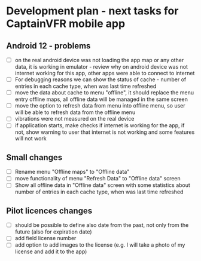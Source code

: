 # Development plan - next tasks for CaptainVFR mobile app


## Android 12 - problems
- [ ] on the real android device was not loading the app map or any other data, it is working in emulator - review why on android device was not internet working for this app, other apps were able to connect to internet
- [ ] For debugging reasons we can show the status of cache - number of entries in each cache type, when was last time refreshed
- [ ] move the data about cache to menu "offline", it should replace the menu entry offline maps, all offline data will be managed in the same screen
- [ ] move the option to refresh data from menu into offline menu, so user will be able to refresh data from the offline menu
- [ ] vibrations were not measured on the real device
- [ ] if application starts, make checks if internet is working for the app, if not, show warning to user that internet is not working and some features will not work

## Small changes
- [ ] Rename menu "Offline maps" to "Offline data"
- [ ] move functionality of menu "Refresh Data" to "Offline data" screen
- [ ] Show all offline data in "Offline data" screen with some statistics about number of entries in each cache type, when was last time refreshed

## Pilot licences changes
- [ ] should be possible to define also date from the past, not only from the future (also for expiration date)
- [ ] add field license number
- [ ] add option to add images to the license (e.g. I will take a photo of my license and add it to the app)